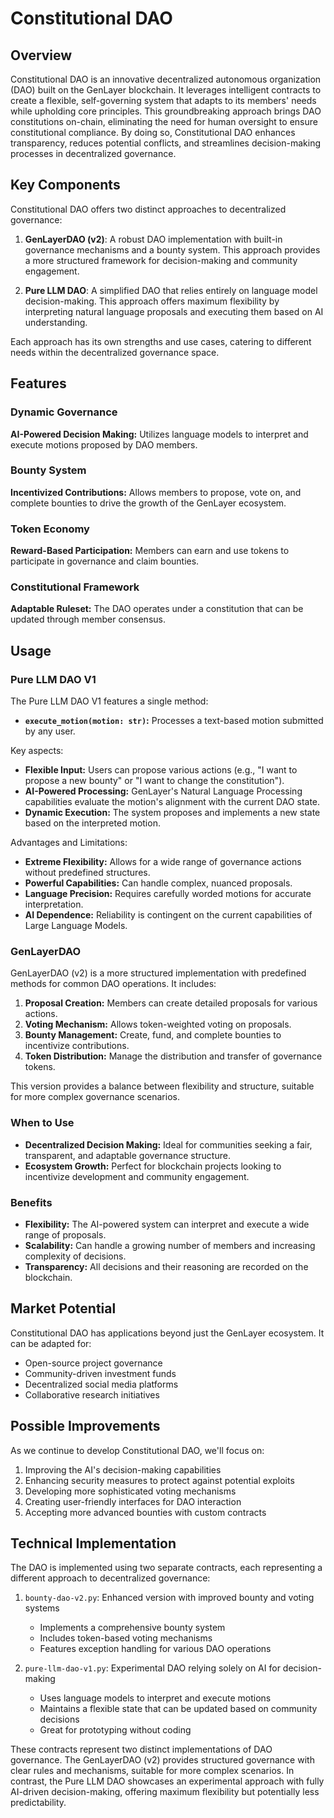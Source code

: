 # Constitutional DAO

## Overview

Constitutional DAO is an innovative decentralized autonomous organization (DAO) built on the GenLayer blockchain. It leverages intelligent contracts to create a flexible, self-governing system that adapts to its members' needs while upholding core principles. This groundbreaking approach brings DAO constitutions on-chain, eliminating the need for human oversight to ensure constitutional compliance. By doing so, Constitutional DAO enhances transparency, reduces potential conflicts, and streamlines decision-making processes in decentralized governance.

## Key Components

Constitutional DAO offers two distinct approaches to decentralized governance:

1. **GenLayerDAO (v2)**: A robust DAO implementation with built-in governance mechanisms and a bounty system. This approach provides a more structured framework for decision-making and community engagement.

2. **Pure LLM DAO**: A simplified DAO that relies entirely on language model decision-making. This approach offers maximum flexibility by interpreting natural language proposals and executing them based on AI understanding.

Each approach has its own strengths and use cases, catering to different needs within the decentralized governance space.

## Features

### Dynamic Governance
**AI-Powered Decision Making:** Utilizes language models to interpret and execute motions proposed by DAO members.

### Bounty System
**Incentivized Contributions:** Allows members to propose, vote on, and complete bounties to drive the growth of the GenLayer ecosystem.

### Token Economy
**Reward-Based Participation:** Members can earn and use tokens to participate in governance and claim bounties.

### Constitutional Framework
**Adaptable Ruleset:** The DAO operates under a constitution that can be updated through member consensus.

## Usage

### Pure LLM DAO V1

The Pure LLM DAO V1 features a single method:

- **`execute_motion(motion: str)`:** Processes a text-based motion submitted by any user.

Key aspects:
- **Flexible Input:** Users can propose various actions (e.g., "I want to propose a new bounty" or "I want to change the constitution").
- **AI-Powered Processing:** GenLayer's Natural Language Processing capabilities evaluate the motion's alignment with the current DAO state.
- **Dynamic Execution:** The system proposes and implements a new state based on the interpreted motion.

Advantages and Limitations:
- **Extreme Flexibility:** Allows for a wide range of governance actions without predefined structures.
- **Powerful Capabilities:** Can handle complex, nuanced proposals.
- **Language Precision:** Requires carefully worded motions for accurate interpretation.
- **AI Dependence:** Reliability is contingent on the current capabilities of Large Language Models.

### GenLayerDAO

GenLayerDAO (v2) is a more structured implementation with predefined methods for common DAO operations. It includes:

1. **Proposal Creation:** Members can create detailed proposals for various actions.
2. **Voting Mechanism:** Allows token-weighted voting on proposals.
3. **Bounty Management:** Create, fund, and complete bounties to incentivize contributions.
4. **Token Distribution:** Manage the distribution and transfer of governance tokens.

This version provides a balance between flexibility and structure, suitable for more complex governance scenarios.


### When to Use
- **Decentralized Decision Making:** Ideal for communities seeking a fair, transparent, and adaptable governance structure.
- **Ecosystem Growth:** Perfect for blockchain projects looking to incentivize development and community engagement.

### Benefits
- **Flexibility:** The AI-powered system can interpret and execute a wide range of proposals.
- **Scalability:** Can handle a growing number of members and increasing complexity of decisions.
- **Transparency:** All decisions and their reasoning are recorded on the blockchain.

## Market Potential

Constitutional DAO has applications beyond just the GenLayer ecosystem. It can be adapted for:
- Open-source project governance
- Community-driven investment funds
- Decentralized social media platforms
- Collaborative research initiatives

## Possible Improvements

As we continue to develop Constitutional DAO, we'll focus on:
1. Improving the AI's decision-making capabilities
2. Enhancing security measures to protect against potential exploits
3. Developing more sophisticated voting mechanisms
4. Creating user-friendly interfaces for DAO interaction
5. Accepting more advanced bounties with custom contracts

## Technical Implementation

The DAO is implemented using two separate contracts, each representing a different approach to decentralized governance:

1. `bounty-dao-v2.py`: Enhanced version with improved bounty and voting systems
   - Implements a comprehensive bounty system
   - Includes token-based voting mechanisms
   - Features exception handling for various DAO operations

2. `pure-llm-dao-v1.py`: Experimental DAO relying solely on AI for decision-making
   - Uses language models to interpret and execute motions
   - Maintains a flexible state that can be updated based on community decisions
   - Great for prototyping without coding

These contracts represent two distinct implementations of DAO governance. The GenLayerDAO (v2) provides structured governance with clear rules and mechanisms, suitable for more complex scenarios. In contrast, the Pure LLM DAO showcases an experimental approach with fully AI-driven decision-making, offering maximum flexibility but potentially less predictability.
